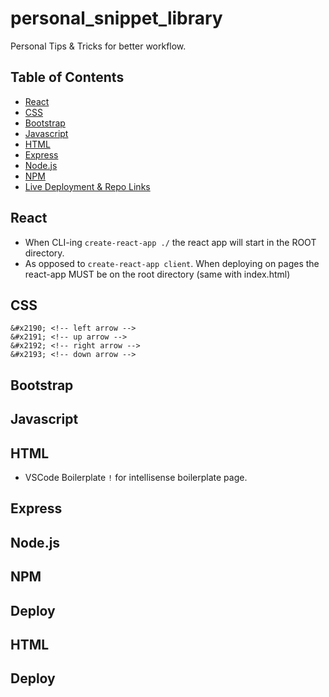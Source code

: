 # personal_snippet_library
Personal Tips &amp; Tricks for better workflow. 

## Table of Contents

* [React](#react)
* [CSS](#css)
* [Bootstrap](#bootstrap)
* [Javascript](#javascript)
* [HTML](#html)
* [Express](#express)
* [Node.js](#node.js)
* [NPM](#npm)
* [Live Deployment & Repo Links](#deploy)


## React

 - When CLI-ing `create-react-app ./` the react app will start in the ROOT directory.
 - As opposed to `create-react-app client`. When deploying on pages the react-app MUST be on the root directory (same with index.html)


## CSS

```
&#x2190; <!-- left arrow -->
&#x2191; <!-- up arrow -->
&#x2192; <!-- right arrow -->
&#x2193; <!-- down arrow -->
```

## Bootstrap

## Javascript

## HTML

- VSCode Boilerplate `!` for intellisense boilerplate page.

## Express

## Node.js

## NPM

## Deploy

## HTML

## Deploy
